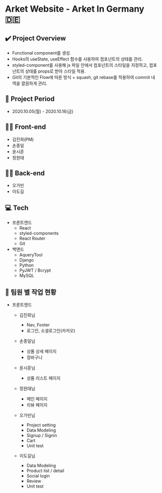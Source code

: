 # Arket Website - Arket In Germany 🇩🇪 

## ✔️ Project Overview
- Functional component를 생성.
- Hooks의 useState, useEffect 함수를 사용하여 컴포넌트의 상태를 관리.
- styled-component를 사용해 js 파일 안에서 컴포넌트의 스타일을 지정하고, 컴포넌트의 상태를 props로 받아 스타일 적용.
- Git의 기본적인 Flow에 따른 방식 +  squash, git rebase를 적용하여 commit 내역을 깔끔하게 관리.

## 📅 Project Period
- 2020.10.05(월) - 2020.10.16(금)

## 🧑‍💻 Front-end
- 김진희(PM)
- 손종일
- 윤시훈
- 정원태

## 🧑‍💻 Back-end
- 오가빈
- 이도길

## 💻 Tech
- 프론트엔드
    - React
    - styled-components
    - React Router
    - Git
- 백엔드
    - AqueryTool
    - Django
    - Python
    - PyJWT / Bcrypt
    - MySQL

## 📓 팀원 별 작업 현황
- 프론트엔드
    - 김진희님
        - Nav, Footer
        - 로그인, 소셜로그인(카카오)

    - 손종일님
        - 상품 상세 페이지
        - 장바구니
    - 윤시훈님
        - 상품 리스트 페이지
    - 정원태님
        - 메인 페이지
        - 리뷰 페이지
    - 오가빈님
        - Project setting
        - Data Modeling
        - Signup / Signin
        - Cart
        - Unit test
    - 이도길님
        - Data Modeling
        - Product list / detail
        - Social login 
        - Review
        - Unit test
